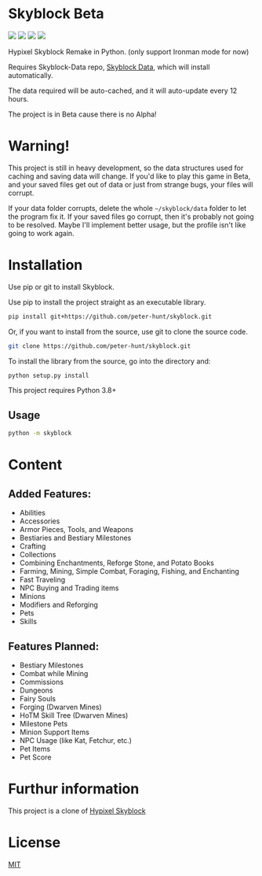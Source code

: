 # Skyblock Beta
![](https://img.shields.io/github/repo-size/peter-hunt/skyblock)
![](https://img.shields.io/github/license/peter-hunt/skyblock)
![](https://img.shields.io/github/issues/peter-hunt/skyblock)
![](https://img.shields.io/github/stars/peter-hunt/skyblock)


Hypixel Skyblock Remake in Python.
(only support Ironman mode for now)

Requires Skyblock-Data repo, [Skyblock Data](https://github.com/peter-hunt/skyblock-data), which will install automatically.

The data required will be auto-cached, and it will auto-update every 12 hours.

The project is in Beta cause there is no Alpha!

# Warning!
This project is still in heavy development, so the data structures used for caching and saving data will change. If you'd like to play this game in Beta, and your saved files get out of data or just from strange bugs, your files will corrupt.

If your data folder corrupts, delete the whole `~/skyblock/data` folder to let the program fix it.
If your saved files go corrupt, then it's probably not going to be resolved. Maybe I'll implement better usage, but the profile isn't like going to work again.

# Installation
Use pip or git to install Skyblock.

Use pip to install the project straight as an executable library.

```bash
pip install git+https://github.com/peter-hunt/skyblock.git
```

Or, if you want to install from the source, use git to clone the source code.

```bash
git clone https://github.com/peter-hunt/skyblock.git
```

To install the library from the source, go into the directory and:

```bash
python setup.py install
```

This project requires Python 3.8+

## Usage
```bash
python -m skyblock
```

# Content
## Added Features:
* Abilities
* Accessories
* Armor Pieces, Tools, and Weapons
* Bestiaries and Bestiary Milestones
* Crafting
* Collections
* Combining Enchantments, Reforge Stone, and Potato Books
* Farming, Mining, Simple Combat, Foraging, Fishing, and Enchanting
* Fast Traveling
* NPC Buying and Trading items
* Minions
* Modifiers and Reforging
* Pets
* Skills

## Features Planned:
* Bestiary Milestones
* Combat while Mining
* Commissions
* Dungeons
* Fairy Souls
* Forging (Dwarven Mines)
* HoTM Skill Tree (Dwarven Mines)
* Milestone Pets
* Minion Support Items
* NPC Usage (like Kat, Fetchur, etc.)
* Pet Items
* Pet Score

# Furthur information
This project is a clone of [Hypixel Skyblock](https://hypixel-skyblock.fandom.com/wiki/Hypixel_SkyBlock_Wiki)

# License
[MIT](LICENSE.txt)
